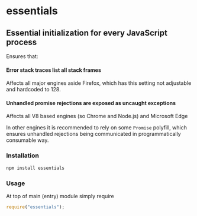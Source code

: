 # essentials

## Essential initialization for every JavaScript process

Ensures that:

#### Error stack traces list all stack frames

Affects all major engines aside Firefox, which has this setting not adjustable and hardcoded to 128.

#### Unhandled promise rejections are exposed as uncaught exceptions

Affects all V8 based engines (so Chrome and Node.js) and Microsoft Edge

In other engines it is recommended to rely on some `Promise` polyfill, which ensures unhandled rejections being communicated in programmatically consumable way.

### Installation

```bash
npm install essentials
```

### Usage

At top of main (entry) module simply require

```javascript
require("essentials");
```
